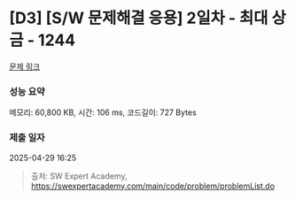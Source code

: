 # [D3] [S/W 문제해결 응용] 2일차 - 최대 상금 - 1244 

[문제 링크](https://swexpertacademy.com/main/code/problem/problemDetail.do?contestProbId=AV15Khn6AN0CFAYD) 

### 성능 요약

메모리: 60,800 KB, 시간: 106 ms, 코드길이: 727 Bytes

### 제출 일자

2025-04-29 16:25



> 출처: SW Expert Academy, https://swexpertacademy.com/main/code/problem/problemList.do